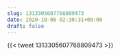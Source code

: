 ```yaml
---
slug: 1313305607768809473
date: 2020-10-06 02:30:31+00:00
draft: false
---
```


{{< tweet 1313305607768809473 >}}
